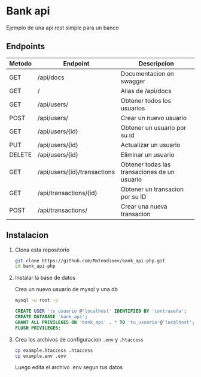 # Bank api

Ejemplo de una api rest simple para un banco

## Endpoints 

| Metodo | Endpoint | Descripcion
|--------|----------|-----------|
| GET | /api/docs | Documentacion en swagger |
| GET | / | Alias de /api/docs |
| GET | /api/users/ | Obtener todos los usuarios |
| POST | /api/users/ | Crear un nuevo usuario |
| GET | /api/users/{id} | Obtener un usuario por su id |
| PUT | /api/users/{id} | Actualizar un usuario |
| DELETE | /api/users/{id} | Eliminar un usuario |
| GET | /api/users/{id}/transactions | Obtener todas las transaciones de un usuario
| GET | /api/transactions/{id} | Obtener un transacion por su ID |
| POST | /api/transactions/ | Crear una nueva transacion

## Instalacion

1. Clona esta repositorio 
    ```bash
    git clone https://github.com/Mateodioev/bank_api-php.git
    cd bank_api-php
    ```

2. Instalar la base de datos

    Crea un nuevo usuario de mysql y una db
    ```bash
    mysql -u root -p
    ```
    ```sql
    CREATE USER 'tu_usuario'@'localhost' IDENTIFIED BY 'contraseña';
    CREATE DATABASE 'bank_api';
    GRANT ALL PRIVILEGES ON 'bank_api' . * TO 'tu_usuario'@'localhost';
    FLUSH PRIVILEGES;
    ```
3. Crea los archivos de configuracion `.env` y `.htaccess`

    ```bash
    cp example.htaccess .htaccess
    cp example.env .env
    ```
    Luego edita el archivo .env segun tus datos
